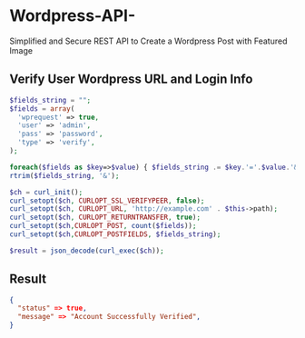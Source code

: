 # Wordpress-API-
Simplified and Secure REST API to Create a Wordpress Post with Featured Image

## Verify User Wordpress URL and Login Info
```php
$fields_string = "";
$fields = array(
  'wprequest' => true,
  'user' => 'admin',
  'pass' => 'password',
  'type' => 'verify',
);

foreach($fields as $key=>$value) { $fields_string .= $key.'='.$value.'&'; }
rtrim($fields_string, '&');

$ch = curl_init();
curl_setopt($ch, CURLOPT_SSL_VERIFYPEER, false);
curl_setopt($ch, CURLOPT_URL, 'http://example.com' . $this->path);
curl_setopt($ch, CURLOPT_RETURNTRANSFER, true);
curl_setopt($ch,CURLOPT_POST, count($fields));
curl_setopt($ch,CURLOPT_POSTFIELDS, $fields_string);

$result = json_decode(curl_exec($ch));
```
    
## Result
```json
{
  "status" => true,
  "message" => "Account Successfully Verified",
}
```

